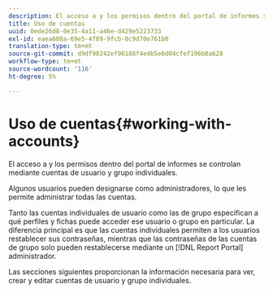 ```yaml
---
description: El acceso a y los permisos dentro del portal de informes se controlan mediante cuentas de usuario y grupo individuales.
title: Uso de cuentas
uuid: 0ede26d8-0e35-4a11-a46e-d429e5223733
exl-id: eaea608a-69e5-4f89-9fcb-0c9d70e761b0
translation-type: tm+mt
source-git-commit: d9df90242ef96188f4e4b5e6d04cfef196b0a628
workflow-type: tm+mt
source-wordcount: '116'
ht-degree: 5%

---
```


# Uso de cuentas{#working-with-accounts}

El acceso a y los permisos dentro del portal de informes se controlan mediante cuentas de usuario y grupo individuales.

Algunos usuarios pueden designarse como administradores, lo que les permite administrar todas las cuentas.

Tanto las cuentas individuales de usuario como las de grupo especifican a qué perfiles y fichas puede acceder ese usuario o grupo en particular. La diferencia principal es que las cuentas individuales permiten a los usuarios restablecer sus contraseñas, mientras que las contraseñas de las cuentas de grupo solo pueden restablecerse mediante un [!DNL Report Portal] administrador.

Las secciones siguientes proporcionan la información necesaria para ver, crear y editar cuentas de usuario y grupo individuales.
